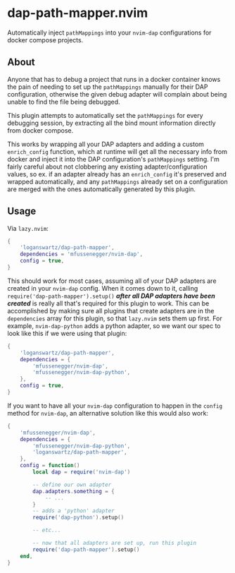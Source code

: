 # dap-path-mapper.nvim

Automatically inject `pathMappings` into your `nvim-dap` configurations for
docker compose projects.

## About

Anyone that has to debug a project that runs in a docker container knows the
pain of needing to set up the `pathMappings` manually for their DAP
configuration, otherwise the given debug adapter will complain about being
unable to find the file being debugged.

This plugin attempts to automatically set the `pathMappings` for every debugging
session, by extracting all the bind mount information directly from docker
compose.

This works by wrapping all your DAP adapters and adding a custom `enrich_config`
function, which at runtime will get all the necessary info from docker and
inject it into the DAP configuration's `pathMappings` setting. I'm fairly
careful about not clobbering any existing adapter/configuration values, so ex.
if an adapter already has an `enrich_config` it's preserved and wrapped
automatically, and any `pathMappings` already set on a configuration are merged
with the ones automatically generated by this plugin.

## Usage

Via `lazy.nvim`:

```lua
{
    'loganswartz/dap-path-mapper',
    dependencies = 'mfussenegger/nvim-dap',
    config = true,
}
```

This should work for most cases, assuming all of your DAP adapters are created
in your `nvim-dap` config. When it comes down to it, calling
`require('dap-path-mapper').setup()` ***after all DAP adapters have been
created*** is really all that's required for this plugin to work. This can be
accomplished by making sure all plugins that create adapters are in the
`dependencies` array for this plugin, so that `lazy.nvim` sets them up first.
For example, `nvim-dap-python` adds a python adapter, so we want our spec to
look like this if we were using that plugin:

```lua
{
    'loganswartz/dap-path-mapper',
    dependencies = {
        'mfussenegger/nvim-dap',
        'mfussenegger/nvim-dap-python',
    },
    config = true,
}
```

If you want to have all your `nvim-dap` configuration to happen in the `config`
method for `nvim-dap`, an alternative solution like this would also work:

```lua
{
    'mfussenegger/nvim-dap',
    dependencies = {
        'mfussenegger/nvim-dap-python',
        'loganswartz/dap-path-mapper',
    },
    config = function()
        local dap = require('nvim-dap')

        -- define our own adapter
        dap.adapters.something = {
            -- ...
        }
        -- adds a 'python' adapter
        require('dap-python').setup()

        -- etc...

        -- now that all adapters are set up, run this plugin
        require('dap-path-mapper').setup()
    end,
}
```
